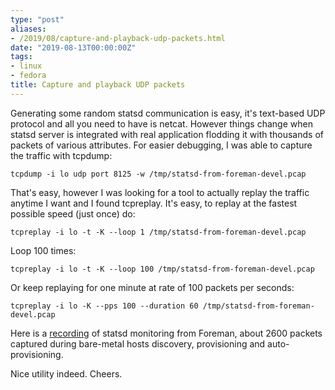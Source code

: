 ```yaml
---
type: "post"
aliases:
- /2019/08/capture-and-playback-udp-packets.html
date: "2019-08-13T00:00:00Z"
tags:
- linux
- fedora
title: Capture and playback UDP packets
---
```


Generating some random statsd communication is easy, it's text-based UDP
protocol and all you need to have is netcat. However things change when statsd
server is integrated with real application flodding it with thousands of
packets of various attributes. For easier debugging, I was able to capture the
traffic with tcpdump:

    tcpdump -i lo udp port 8125 -w /tmp/statsd-from-foreman-devel.pcap

That's easy, however I was looking for a tool to actually replay the traffic
anytime I want and I found tcpreplay. It's easy, to replay at the fastest
possible speed (just once) do:

    tcpreplay -i lo -t -K --loop 1 /tmp/statsd-from-foreman-devel.pcap

Loop 100 times:

    tcpreplay -i lo -t -K --loop 100 /tmp/statsd-from-foreman-devel.pcap

Or keep replaying for one minute at rate of 100 packets per seconds:

    tcpreplay -i lo -K --pps 100 --duration 60 /tmp/statsd-from-foreman-devel.pcap

Here is a [recording](https://lzap.fedorapeople.org/blog/tcpreplay/) of statsd
monitoring from Foreman, about 2600 packets captured during bare-metal hosts
discovery, provisioning and auto-provisioning.

Nice utility indeed. Cheers.
